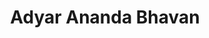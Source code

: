---
title: "Adyar Ananda Bhavan"
url: /bangalore/adyar-ananda-bhavan-chinmaya-mission-hospital-road/
shop: Süßwaren
---